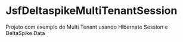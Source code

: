 # JsfDeltaspikeMultiTenantSession
Projeto com exemplo de Multi Tenant usando Hibernate Session e DeltaSpike Data
